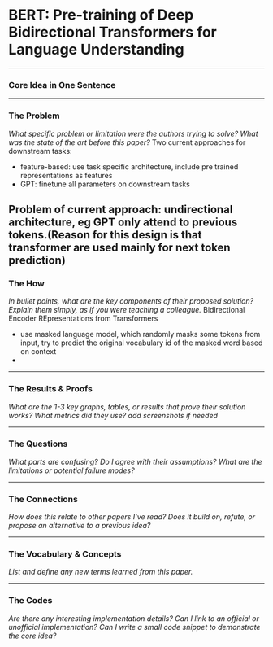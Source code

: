 # BERT: Pre-training of Deep Bidirectional Transformers for Language Understanding

---

### Core Idea in One Sentence



---

### The Problem

*What specific problem or limitation were the authors trying to solve? What was the state of the art before this paper?*
Two current approaches for downstream tasks:
- feature-based: use task specific architecture, include pre trained representations as features
- GPT: finetune all parameters on downstream tasks

Problem of current approach:
undirectional architecture, eg GPT only attend to previous tokens.(Reason for this design is that transformer are used mainly for next token prediction)
---

### The How

*In bullet points, what are the key components of their proposed solution? Explain them simply, as if you were teaching a colleague.*
Bidirectional Encoder REpresentations from Transformers
- use masked language model, which randomly masks some tokens from input, try to predict the original vocabulary id of the masked word based on context
- 


---

### The Results & Proofs

*What are the 1-3 key graphs, tables, or results that prove their solution works? What metrics did they use? add screenshots if needed*


---

### The Questions 

*What parts are confusing? Do I agree with their assumptions? What are the limitations or potential failure modes?*



---

### The Connections

*How does this relate to other papers I've read? Does it build on, refute, or propose an alternative to a previous idea?*


---

###  The Vocabulary & Concepts

*List and define any new terms learned from this paper.*



---

### The Codes

*Are there any interesting implementation details? Can I link to an official or unofficial implementation? Can I write a small code snippet to demonstrate the core idea?*

  ```python

  ```